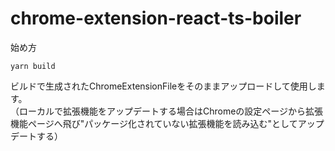 # chrome-extension-react-ts-boiler
  始め方  
```
yarn build
```
  
  ビルドで生成されたChromeExtensionFileをそのままアップロードして使用します。  
  （ローカルで拡張機能をアップデートする場合はChromeの設定ページから拡張機能ページへ飛び"パッケージ化されていない拡張機能を読み込む"としてアップデートする）